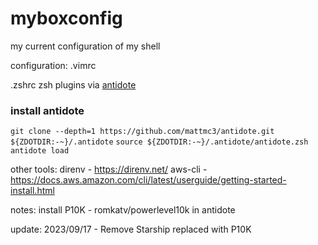 # myboxconfig
my current configuration of my shell

configuration:
.vimrc 

.zshrc 
zsh plugins via [antidote](https://github.com/mattmc3/antidote)

### install antidote
`git clone --depth=1 https://github.com/mattmc3/antidote.git ${ZDOTDIR:-~}/.antidote`
`source ${ZDOTDIR:-~}/.antidote/antidote.zsh`
`antidote load` 

other tools:
direnv - https://direnv.net/ 
aws-cli - https://docs.aws.amazon.com/cli/latest/userguide/getting-started-install.html

notes:
install P10K - romkatv/powerlevel10k in antidote

update:
2023/09/17 - Remove Starship replaced with P10K
